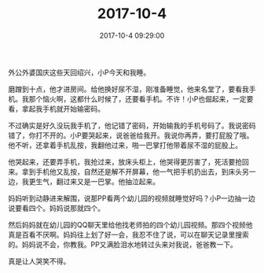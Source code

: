 ﻿---
title: "2017-10-4"
date: 2017-10-4 09:29:00
tags:
categories: 爸爸
---
外公外婆国庆这些天回绍兴，小P今天和我睡。

磨蹭到十点，他才进房间。给他换好尿不湿，刚准备睡觉，他来名堂了，要看我手机。我那个恼火啊，这都什么时候了，还要看手机。不许！小P也倔起来，一定要看，拿起我手机就开始输密码。

不过确实是好久没玩我手机了，他记错了密码，开始输我的手机号码了。我说密码错了，你打不开的。小P要哭起来，说爸爸给我开。我说你再弄，要打屁股了哦。他不听，还拿着手机乱按，我翻他过来，啪一巴掌打他带着尿不湿的屁股上。

他哭起来，还要弄手机，我抢过来，放床头柜上，他哭得更厉害了，死活要抢回来。拿到手机他又乱按，自然还是解不开屏幕，他一气把手机扔出去，到床头另一边，我更生气，翻过来又是一巴掌。他抽泣起来。

妈妈听到动静进来解围，说那PP看两个幼儿园的视频就睡觉好吗？小P一边抽一边说要看四个。妈妈说那就四个。

然后妈妈就在幼儿园的QQ聊天里给他找老师拍的四个幼儿园视频。那四个视频他真是百看不厌啊。妈妈往上划了好一会，我忍不住了说，可以在聊天记录里搜索的。妈妈说不会，你教我。PP又满脸泪水地转过头来对我说，爸爸教一下。

真是让人哭笑不得。 